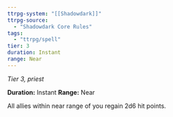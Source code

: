 ```yaml
---
ttrpg-system: "[[Shadowdark]]"
ttrpg-source: 
  - "Shadowdark Core Rules"
tags:
  - "ttrpg/spell"
tier: 3
duration: Instant
range: Near
---
```

*Tier 3, priest*

**Duration:** Instant
**Range:** Near

All allies within near range of you regain 2d6 hit points.



